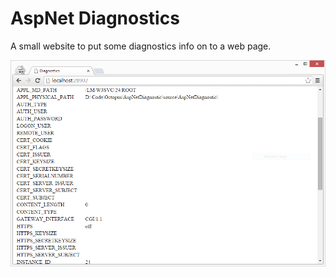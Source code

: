 AspNet Diagnostics
=========

A small website to put some diagnostics info on to a web page.

![](homepage.png)